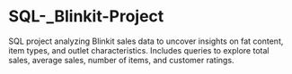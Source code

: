 # SQL-_Blinkit-Project
SQL project analyzing Blinkit sales data to uncover insights on fat content, item types, and outlet characteristics. Includes queries to explore total sales, average sales, number of items, and customer ratings.
